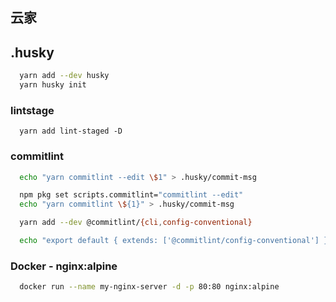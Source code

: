 ## 云家

## .husky

```sh
  yarn add --dev husky
  yarn husky init
```

### lintstage

```
  yarn add lint-staged -D
```

### commitlint

```sh
  echo "yarn commitlint --edit \$1" > .husky/commit-msg

  npm pkg set scripts.commitlint="commitlint --edit"
  echo "yarn commitlint \${1}" > .husky/commit-msg

  yarn add --dev @commitlint/{cli,config-conventional}

  echo "export default { extends: ['@commitlint/config-conventional'] };" > commitlint.config.js
```

### Docker - nginx:alpine

```sh
  docker run --name my-nginx-server -d -p 80:80 nginx:alpine
  
```
